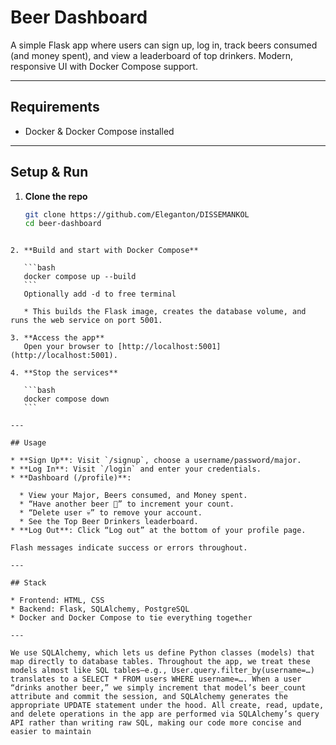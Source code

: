 # Beer Dashboard

A simple Flask app where users can sign up, log in, track beers consumed (and money spent), and view a leaderboard of top drinkers. Modern, responsive UI with Docker Compose support.

---

## Requirements

- Docker & Docker Compose installed

---

## Setup & Run

1. **Clone the repo**  
   ```bash
   git clone https://github.com/Eleganton/DISSEMANKOL
   cd beer-dashboard
````

2. **Build and start with Docker Compose**

   ```bash
   docker compose up --build
   ```
   Optionally add -d to free terminal

   * This builds the Flask image, creates the database volume, and runs the web service on port 5001.

3. **Access the app**
   Open your browser to [http://localhost:5001](http://localhost:5001).

4. **Stop the services**

   ```bash
   docker compose down
   ```

---

## Usage

* **Sign Up**: Visit `/signup`, choose a username/password/major.
* **Log In**: Visit `/login` and enter your credentials.
* **Dashboard (/profile)**:

  * View your Major, Beers consumed, and Money spent.
  * “Have another beer 🍺” to increment your count.
  * “Delete user 💀” to remove your account.
  * See the Top Beer Drinkers leaderboard.
* **Log Out**: Click “Log out” at the bottom of your profile page.

Flash messages indicate success or errors throughout.

---

## Stack

* Frontend: HTML, CSS
* Backend: Flask, SQLAlchemy, PostgreSQL
* Docker and Docker Compose to tie everything together

---

We use SQLAlchemy, which lets us define Python classes (models) that map directly to database tables. Throughout the app, we treat these models almost like SQL tables—e.g., User.query.filter_by(username=…) translates to a SELECT * FROM users WHERE username=…. When a user “drinks another beer,” we simply increment that model’s beer_count attribute and commit the session, and SQLAlchemy generates the appropriate UPDATE statement under the hood. All create, read, update, and delete operations in the app are performed via SQLAlchemy’s query API rather than writing raw SQL, making our code more concise and easier to maintain
